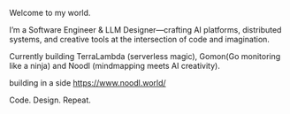 Welcome to my world.

I’m a Software Engineer & LLM Designer—crafting AI platforms, distributed systems, and creative tools at the intersection of code and imagination.

Currently building TerraLambda (serverless magic), Gomon(Go monitoring like a ninja) and Noodl (mindmapping meets AI creativity).

  building in a side https://www.noodl.world/

Code. Design. Repeat.
